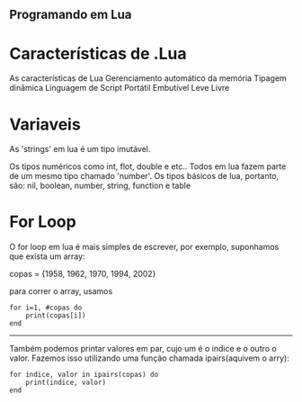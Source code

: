 ## Programando em Lua
# Características de .Lua
As características de Lua
Gerenciamento automático da memória
Tipagem dinâmica
Linguagem de Script
Portátil
Embutível
Leve
Livre

# Variaveis
As 'strings' em lua é um tipo imutável.

Os tipos numéricos como int, flot, double e etc.. Todos em lua fazem parte de um mesmo
tipo chamado 'number'.
Os tipos básicos de lua, portanto, são:
nil, boolean, number, string, function e table

# For Loop
O for loop em lua é mais simples de escrever, por exemplo, suponhamos que exista um array:

copas = {1958, 1962, 1970, 1994, 2002}

para correr o array, usamos
~~~
for i=1, #copas do
    print(copas[i])
end
~~~
---
Também podemos printar valores em par, cujo um é o indice e o outro o valor. Fazemos isso utilizando uma função chamada ipairs(aquivem o arry):

~~~
for indice, valor in ipairs(copas) do
    print(indice, valor)
end
~~~

